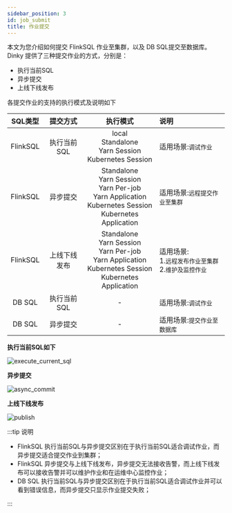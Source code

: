 ```yaml
---
sidebar_position: 3
id: job_submit
title: 作业提交
---
```


本文为您介绍如何提交 FlinkSQL 作业至集群，以及 DB SQL提交至数据库。Dinky 提供了三种提交作业的方式，分别是：

- 执行当前SQL
- 异步提交
- 上线下线发布

各提交作业的支持的执行模式及说明如下

| SQL类型  |   提交方式   |                           执行模式                           | 说明                                                        |
| :------: | :----------: | :----------------------------------------------------------: | :---------------------------------------------------------- |
| FlinkSQL | 执行当前SQL  | local<br/> Standalone<br/> Yarn Session<br/>  Kubernetes Session | 适用场景:`调试作业`                                         |
| FlinkSQL |   异步提交   | Standalone<br/> Yarn Session<br/> Yarn Per-job<br/> Yarn Application<br/> Kubernetes Session<br/> Kubernetes Application | 适用场景:`远程提交作业至集群`                               |
| FlinkSQL | 上线下线发布 | Standalone<br/> Yarn Session<br/> Yarn Per-job<br/> Yarn Application<br/> Kubernetes Session<br/> Kubernetes Application | 适用场景:<br/>1.`远程发布作业至集群`<br/>2.`维护及监控作业` |
|  DB SQL  | 执行当前SQL  |                              -                               | 适用场景:`调试作业`                                         |
|  DB SQL  |   异步提交   |                              -                               | 适用场景:`提交作业至数据库`                                 |



**执行当前SQL如下**

![execute_current_sql](http://www.aiwenmo.com/dinky/docs/administrator_guide/studio/job_ops/job_submit/execute_current_sql.png)



**异步提交**

![async_commit](http://www.aiwenmo.com/dinky/docs/administrator_guide/studio/job_ops/job_submit/async_commit.png)



**上线下线发布**

![publish](http://www.aiwenmo.com/dinky/docs/administrator_guide/studio/job_ops/job_submit/publish.png)



:::tip 说明

- FlinkSQL 执行当前SQL与异步提交区别在于执行当前SQL适合调试作业，而异步提交适合提交作业到集群；
- FlinkSQL 异步提交与上线下线发布，异步提交无法接收告警，而上线下线发布可以接收告警并可以维护作业和在运维中心监控作业；
- DB SQL 执行当前SQL与异步提交区别在于执行当前SQL适合调试作业并可以看到错误信息，而异步提交只显示作业提交失败；

:::
